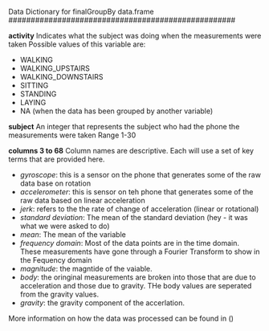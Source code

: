 Data Dictionary for finalGroupBy data.frame
###################################################

**activity**
Indicates what the subject was doing when the measurements were taken
Possible values of this variable are:
- WALKING
- WALKING_UPSTAIRS
- WALKING_DOWNSTAIRS
- SITTING
- STANDING
- LAYING
- NA (when the data has been grouped by another variable)

**subject**
An integer that represents the subject who had the phone the measurements were taken
Range 1-30

**columns 3 to 68**
Column names are descriptive.  Each will use a set of key terms that are provided here.
- *gyroscope*: this is a sensor on the phone that generates some of the raw data base on rotation
- *accelerometer*: this is sensor on teh phone that generates some of the raw data based on linear acceleration
- *jerk*: refers to the the rate of change of acceleration (linear or rotational)
- *standard deviation*: The mean of the standard deviation (hey - it was what we were asked to do)
- *mean*: The mean of the variable
- *frequency domain*: Most of the data points are in the time domain.  These measurements have gone through a Fourier Transform to show in the Fequency domain
- *magnitude*: the magntide of the vaiable.
- *body*: the oringinal measurements are broken into those that are due to acceleration and those due to gravity.  THe body values are seperated from the gravity values.
- *gravity*: the gravity component of the accerlation.  

More information on how the data was processed can be found in ()
